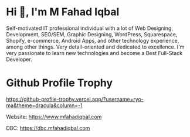 # Hi 👋, I'm M Fahad Iqbal

Self-motivated IT professional individual with a lot of Web Designing, Development, SEO/SEM, Graphic Designing, WordPress, Squarespace, Shopify, e-commerce, Android Apps, and other technology experience, among other things. Very detail-oriented and dedicated to excellence. I'm very passionate to learn new technologies and become a Best Full-Stack Developer.

# Github Profile Trophy
https://github-profile-trophy.vercel.app/?username=ryo-ma&theme=dracula&column=-1

Website: https://www.mfahadiqbal.com

DBC: https://dbc.mfahadiqbal.com
